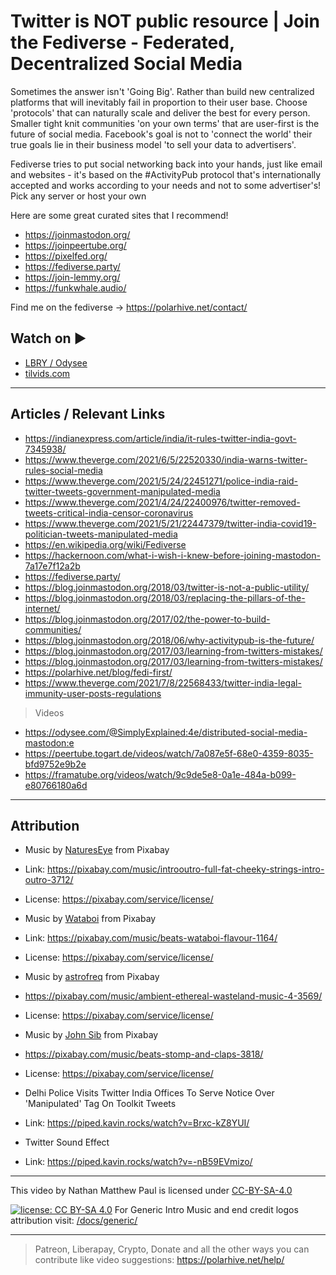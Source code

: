 # Twitter is NOT public resource | Join the Fediverse - Federated, Decentralized Social Media

Sometimes the answer isn't 'Going Big'. Rather than build new centralized platforms that will inevitably fail in proportion to their user base. Choose 'protocols' that can naturally scale and deliver the best for every person. Smaller tight knit communities 'on your own terms' that are user-first is the future of social media. Facebook's goal is not to 'connect the world' their true goals lie in their business model 'to sell your data to advertisers'.

Fediverse tries to put social networking back into your hands, just like email and websites - it's based on the #ActivityPub protocol that's internationally accepted and works according to your needs and not to some advertiser's! Pick any server or host your own

Here are some great curated sites that I recommend!

- <https://joinmastodon.org/>
- <https://joinpeertube.org/>
- <https://pixelfed.org/>
- <https://fediverse.party/>
- <https://join-lemmy.org/>
- <https://funkwhale.audio/>

Find me on the fediverse -> <https://polarhive.net/contact/>

## Watch on ▶️

- [LBRY / Odysee](https://odysee.com/@polarhive:e/twitter-is-not-public-resource-join-the-fediverse:8)
- [tilvids.com](https://tilvids.com/videos/watch/95c5b274-dddd-4918-852e-247abfe42e02)

---

## Articles / Relevant Links

- <https://indianexpress.com/article/india/it-rules-twitter-india-govt-7345938/>
- <https://www.theverge.com/2021/6/5/22520330/india-warns-twitter-rules-social-media>
- <https://www.theverge.com/2021/5/24/22451271/police-india-raid-twitter-tweets-government-manipulated-media>
- <https://www.theverge.com/2021/4/24/22400976/twitter-removed-tweets-critical-india-censor-coronavirus>
- <https://www.theverge.com/2021/5/21/22447379/twitter-india-covid19-politician-tweets-manipulated-media>
- <https://en.wikipedia.org/wiki/Fediverse>
- <https://hackernoon.com/what-i-wish-i-knew-before-joining-mastodon-7a17e7f12a2b>
- <https://fediverse.party/>
- <https://blog.joinmastodon.org/2018/03/twitter-is-not-a-public-utility/>
- <https://blog.joinmastodon.org/2018/03/replacing-the-pillars-of-the-internet/>
- <https://blog.joinmastodon.org/2017/02/the-power-to-build-communities/>
- <https://blog.joinmastodon.org/2018/06/why-activitypub-is-the-future/>
- <https://blog.joinmastodon.org/2017/03/learning-from-twitters-mistakes/>
- <https://blog.joinmastodon.org/2017/03/learning-from-twitters-mistakes/>
- <https://polarhive.net/blog/fedi-first/>
- <https://www.theverge.com/2021/7/8/22568433/twitter-india-legal-immunity-user-posts-regulations>

> Videos

- <https://odysee.com/@SimplyExplained:4e/distributed-social-media-mastodon:e>
- <https://peertube.togart.de/videos/watch/7a087e5f-68e0-4359-8035-bfd9752e9b2e>
- <https://framatube.org/videos/watch/9c9de5e8-0a1e-484a-b099-e80766180a6d>

---

## Attribution

- Music by [NaturesEye](https://pixabay.com/users/natureseye-18615106/) from Pixabay
- Link: <https://pixabay.com/music/introoutro-full-fat-cheeky-strings-intro-outro-3712/>
- License: <https://pixabay.com/service/license/>

- Music by [Wataboi](https://pixabay.com/users/wataboi-12344345/) from Pixabay
- Link: <https://pixabay.com/music/beats-wataboi-flavour-1164/>
- License: <https://pixabay.com/service/license/>

- Music by [astrofreq](https://pixabay.com/users/astrofreq-19902647/) from Pixabay
- <https://pixabay.com/music/ambient-ethereal-wasteland-music-4-3569/>
- License: <https://pixabay.com/service/license/>

- Music by [John Sib](https://pixabay.com/users/john_sib-15655402/) from Pixabay
- <https://pixabay.com/music/beats-stomp-and-claps-3818/>
- License: <https://pixabay.com/service/license/>

- Delhi Police Visits Twitter India Offices To Serve Notice Over 'Manipulated' Tag On Toolkit Tweets
- Link: <https://piped.kavin.rocks/watch?v=Brxc-kZ8YUI/>

- Twitter Sound Effect
- Link: <https://piped.kavin.rocks/watch?v=-nB59EVmizo/>

---
This video by Nathan Matthew Paul is licensed under [CC-BY-SA-4.0](https://creativecommons.org/licenses/by-sa/4.0/)

[![license: CC BY-SA 4.0](https://polarhive.net/assets/badges/cc-by-sa-4.svg)](https://creativecommons.org/licenses/by-sa/4.0/)
For Generic Intro Music and end credit logos attribution visit: [/docs/generic/](https://codeberg.org/polarhive/videos/src/branch/main/docs/generic/)

---
> Patreon, Liberapay, Crypto, Donate and all the other ways you can contribute like video suggestions: <https://polarhive.net/help/>
